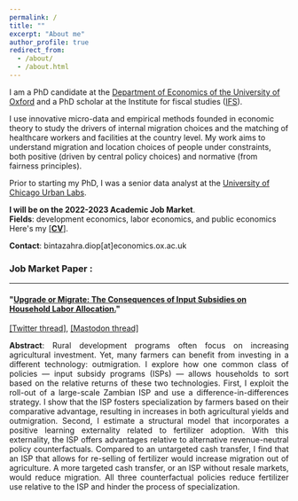 ```yaml
---
permalink: /
title: ""
excerpt: "About me"
author_profile: true
redirect_from: 
  - /about/
  - /about.html
---
```





I am a PhD candidate at the [Department of Economics of the University of Oxford](https://www.economics.ox.ac.uk/) and a PhD scholar at the Institute for fiscal studies ([IFS](https://ifs.org.uk/)).  
  
I use innovative micro-data and empirical methods founded in economic theory to study the drivers of internal migration choices and the matching of healthcare workers and facilities at the country level. My work aims to understand migration and location choices of people under constraints, both positive (driven by central policy choices) and normative (from fairness principles).  

Prior to starting my PhD, I was a senior data analyst at the [University of Chicago Urban Labs](https://urbanlabs.uchicago.edu/).  
  
**I will be on the 2022-2023 Academic Job Market**.  
**Fields**: development economics, labor economics, and public economics  
Here's my [[**CV**](http://bzdiop.github.io/files/AboutMe/Diop_CV.pdf)].  
  
**Contact**: bintazahra.diop[at]economics.ox.ac.uk


### Job Market Paper : 
---

#### "[Upgrade or Migrate: The Consequences of Input Subsidies on Household Labor Allocation.](https://bzdiop.github.io/files/JMP/Diop_JMP.pdf)"
[[Twitter thread]](https://twitter.com/bzdiop/status/1590635155634675713), [[Mastodon thread]](https://econtwitter.net/@bzdiop/109319384894004231)  
<p style='text-align: justify;'>  <b> Abstract</b>:   Rural development programs often focus on increasing agricultural investment. Yet, many farmers can benefit from investing in a different  technology: outmigration. I explore how one common class of policies — input subsidy programs (ISPs) — allows households to sort based on the relative returns of these two technologies. First, I exploit the roll-out of a large-scale Zambian ISP and use a difference-in-differences strategy. I show that the ISP fosters specialization by farmers based on their comparative advantage, resulting in increases in both agricultural yields and outmigration. Second, I estimate a structural model that incorporates a positive learning externality related to fertilizer adoption. With this externality, the ISP offers advantages relative to alternative revenue-neutral policy counterfactuals. Compared to an untargeted cash transfer, I find that an ISP that allows for re-selling of fertilizer would increase migration out of agriculture. A more targeted cash transfer, or an ISP without resale markets, would reduce migration. All three counterfactual policies reduce fertilizer use relative to the ISP and hinder the process of specialization.</p>

